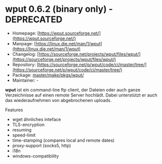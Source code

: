 # wput 0.6.2 (binary only) - DEPRECATED
 - Homepage: [https://wput.sourceforge.net/](https://wput.sourceforge.net/)
 - Manpage: [https://linux.die.net/man/1/wput](https://linux.die.net/man/1/wput)
 - Changelog: [https://sourceforge.net/projects/wput/files/wput/](https://sourceforge.net/projects/wput/files/wput/)
 - Repository: [https://sourceforge.net/p/wput/code/ci/master/tree/](https://sourceforge.net/p/wput/code/ci/master/tree/)
 - Package: [master/make/pkgs/wput/](https://github.com/Freetz-NG/freetz-ng/tree/master/make/pkgs/wput/)
 - Maintainer: -

**wput** ist ein command-line ftp client, der Dateien oder auch ganze
Verzeichnisse auf einen remote Server hochlädt. Dabei unterstützt er
auch das wiederaufnehmen von abgebrochenen uploads.

Features

-   wget ähnliches inteface
-   TLS-encryption
-   resuming
-   speed-limit
-   time-stamping (compares local and remote dates)
-   proxy-support (socks5, http)
-   i18n
-   windows-compatibility

